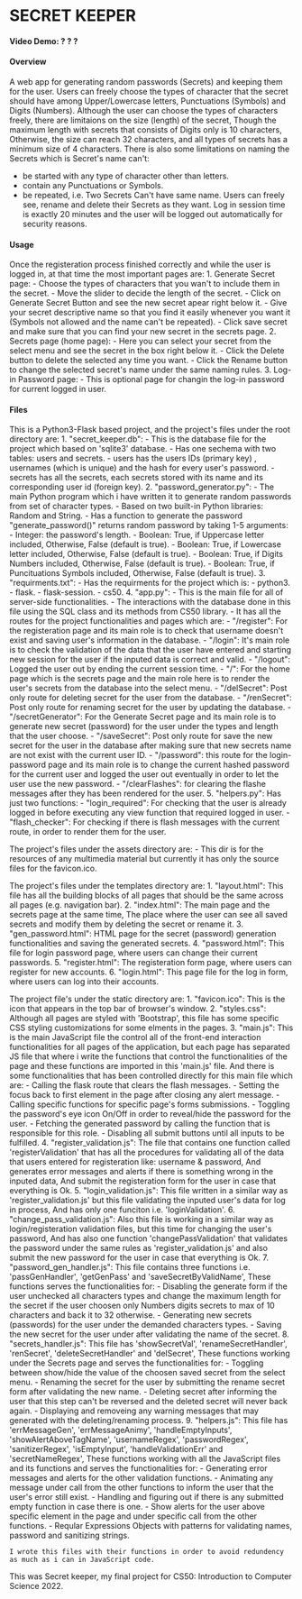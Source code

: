 # SECRET KEEPER

#### Video Demo: ? ? ?

#### Overview
A web app for generating random passwords (Secrets) and keeping them for the user.
Users can freely choose the types of character that the secret should have among Upper/Lowercase letters, Punctuations (Symbols) and Digits (Numbers).
Although the user can choose the types of characters freely, there are limitaions on the size (length) of the secret, Though the maximum length with secrets that consists of Digits only is 10 characters, Otherwise, the size can reach 32 characters, and all types of secrets has a minimum size of 4 characters.
There is also some limitations on naming the Secrets which is Secret's name can't:
- be started with any type of character other than letters.
- contain any Punctuations or Symbols.
- be repeated, i.e. Two Secrets Can't have same name.
Users can freely see, rename and delete their Secrets as they want.
Log in session time is exactly 20 minutes and the user will be logged out automatically for security reasons.

#### Usage
Once the registeration process finished correctly and while the user is logged in, at that time the most important pages are:
    1. Generate Secret page:
       - Choose the types of characters that you wan't to include them in the secret.
       - Move the slider to decide the length of the secret.
       - Click on Generate Secret Button and see the new secret apear right below it.
       - Give your secret descriptive name so that you find it easily whenever you want it (Symbols not allowed and the name can't be repeated).
       - Click save secret and make sure that you can find your new secret in the secrets page.
    2. Secrets page (home page):
       - Here you can select your secret from the select menu and see the secret in the box right below it.
       - Click the Delete button to delete the selected any time you want.
       - Click the Rename button to change the selected secret's name under the same naming rules.
    3. Log-in Password page:
       - This is optional page for changin the log-in password for current logged in user.

#### Files
This is a Python3-Flask based project, and the project's files under the root directory are:
    1. "secret_keeper.db":
       - This is the database file for the project which based on 'sqlite3' database.
       - Has one sechema with two tables: users and secrets.
       - users has the users IDs (primary key) , usernames (which is unique) and the hash for every user's password.
       - secrets has all the secrets, each secrets stored with its name and its corresponding user id (foreign key).
    2. "password_generator.py":
       - The main Python program which i have written it to generate random passwords from set of character types.
       - Based on two built-in Python libraries: Random and String.
       - Has a function to generate the password "generate_password()" returns random password by taking 1-5 arguments:
         - Integer: the password's length.
         - Boolean: True, if Uppercase letter included, Otherwise, False (default is true).
         - Boolean: True, if Lowercase letter included, Otherwise, False (default is true).
         - Boolean: True, if Digits Numbers included, Otherwise, False (default is true).
         - Boolean: True, if Puncituations Symbols included, Otherwise, False (default is true).
    3. "requirments.txt":
       - Has the requirments for the project which is:
         - python3.
         - flask.
         - flask-session.
         - cs50.
    4. "app.py":
       - This is the main file for all of server-side functionalities.
       - The interactions with the database done in this file using the SQL class and its methods from CS50 library.
       - It has all the routes for the project functionalities and pages which are:
         - "/register": For the registeration page and its main role is to check that username doesn't exist and saving user's information in the database.
         - "/login": It's main role is to check the validation of the data that the user have entered and starting new session for the user if the inputed data is correct and valid.
         - "/logout": Logged the user out by ending the current session time.
         - "/": For the home page which is the secrets page and the main role here is to render the user's secrets from the database into the select menu.
         - "/delSecret": Post only route for deleting secret for the user from the database.
         - "/renSecret": Post only route for renaming secret for the user by updating the database.
         - "/secretGenerator": For the Generate Secret page and its main role is to generate new secret (password) for the user under the types and length that the user choose.
         - "/saveSecret": Post only route for save the new secret for the user in the database after making sure that new secrets name are not exist with the current user ID.
         - "/password": this route for the login-password page and its main role is to change the current hashed password for the current user and logged the user out eventually in order to let the user use the new password.
         - "/clearFlashes": for clearing the flashe messages after they has been rendered for the user.
    5. "helpers.py": Has just two functions:
       - "login_required": For checking that the user is already logged in before executing any view function that required logged in user.
       - "flash_checker": For checking if there is flash messages with the current route, in order to render them for the user.

The project's files under the assets directory are:
    - This dir is for the resources of any multimedia material but currently it has only the source files for the favicon.ico.

The project's files under the templates directory are:
    1. "layout.html": This file has all the building blocks of all pages that should be the same across all pages (e.g. navigation bar).
    2. "index.html": The main page and the secrets page at the same time, The place where the user can see all saved secrets and modify them by deleting the secret or rename it.
    3. "gen_password.html": HTML page for the secret (password) generation functionalities and saving the generated secrets.
    4. "password.html": This file for login password page, where users can change their current passwords.
    5. "register.html": The registeration form page, where users can register for new accounts.
    6. "login.html": This page file for the log in form, where users can log into their accounts.

The project file's under the static directory are:
    1. "favicon.ico": This is the icon that appears in the top bar of browser's window.
    2. "styles.css": Although all pages are styled with 'Bootstrap', this file has some specific CSS styling customizations for some elments in the pages.
    3. "main.js": This is the main JavaScript file the control all of the front-end interaction functionalities for all pages of the application, but each page has separated JS file that where i write the functions that control the functionalities of the page and these functions are imported in this 'main.js' file. And there is some functionalities that has been controlled directly for this main file which are:
        - Calling the flask route that clears the flash messages.
        - Setting the focus back to first element in the page after closing any alert message.
        - Calling specific functions for specific page's forms submissions.
        - Toggling the password's eye icon On/Off in order to reveal/hide the password for the user.
        - Fetching the generated password by calling the function that is responsible for this role.
        - Disabling all submit buttons until all inputs to be fulfilled.
    4. "register_validation.js": The file that contains one function called 'registerValidation' that has all the procedures for validating all of the data that users entered for registeration like: username & password, And generates error messages and alerts if there is something wrong in the inputed data, And submit the registeration form for the user in case that everything is Ok.
    5. "login_validation.js": This file written in a similar way as 'register_validation.js' but this file validating the inputed user's data for log in process, And has only one funciton i.e. 'loginValidation'.
    6. "change_pass_validation.js": Also this file is working in a similar way as login/registeration validation files, but this time for changing the user's password, And has also one function 'changePassValidation' that validates the password under the same rules as 'register_validation.js' and also submit the new password for the user in case that everything is Ok.
    7. "password_gen_handler.js": This file contains three functions i.e. 'passGenHandler', 'getGenPass' and 'saveSecretByValidName', These functions serves the functionalities for:
        - Disabling the generate form if the user unchecked all characters types and change the maximum length for the secret if the user choosen only Numbers digits secrets to max of 10 characters and back it to 32 otherwise.
        - Generating new secrets (passwords) for the user under the demanded characters types.
        - Saving the new secret for the user under after validating the name of the secret.
    8. "secrets_handler.js": This file has 'showSecretVal', 'renameSecretHandler', 'renSecret', 'deleteSecretHandler' and 'delSecret', These functions working under the Secrets page and serves the functionalities for:
        - Toggling between show/hide the value of the choosen saved secret from the select menu.
        - Renaming the secret for the user by submitting the rename secret form after validating the new name.
        - Deleting secret after informing the user that this step can't be reversed and the deleted secret will never back again.
        - Displaying and removeing any warning messages that may generated with the deleting/renaming process.
    9. "helpers.js": This file has 'errMessageGen', 'errMessageAnimy', 'handleEmptyInputs', 'showAlertAboveTagName', 'usernameRegex', 'passwordRegex', 'sanitizerRegex', 'isEmptyInput', 'handleValidationErr' and 'secretNameRegex', These functions working with all the JavaScript files and its functions and serves the functionalities for:
        - Generating error messages and alerts for the other validation functions.
        - Animating any message under call from the other functions to inform the user that the user's error still exist.
        - Handling and figuring out if there is any submitted empty function in case there is one.
        - Show alerts for the user above specific element in the page and under specific call from the other functions.
        - Reqular Expressions Objects with patterns for validating names, password and sanitizing strings.

    I wrote this files with their functions in order to avoid redundency as much as i can in JavaScript code.

This was Secret keeper, my final project for CS50: Introduction to Computer Science 2022.




